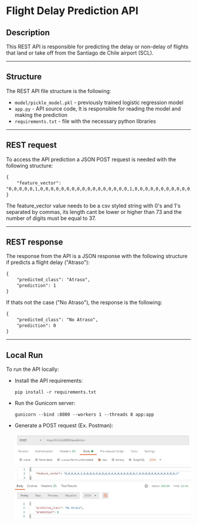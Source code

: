 # Flight Delay Prediction API

## Description

This REST API is responsible for predicting the delay or non-delay of flights that land or take off from the Santiago de Chile airport (SCL).

---

## Structure  

The REST API file structure is the following: 

* `model/pickle_model.pkl` - previously trained logistic regression model
* `app.py` - API source code, It is responsible for reading the model and making the prediction
* `requirements.txt` - file with the necessary python libraries

---

## REST request

To access the API prediction a JSON POST request is needed with the following structure:

```
{
    "feature_vector": "0,0,0,0,0,1,0,0,0,0,0,0,0,0,0,0,0,0,0,0,0,0,0,1,0,0,0,0,0,0,0,0,0,0,0,0,1"
}
```

The feature_vector value needs to be a csv styled string with 0's and 1's separated by commas, its length cant be lower or higher than 73 and the number of digits must be equal to 37.

---
## REST response

The response from the API is a JSON response with the following structure if predicts a flight delay ("Atraso"):

```
{
    "predicted_class": "Atraso",
    "prediction": 1
}
```

If thats not the case ("No Atraso"), the response is the following:

```
{
    "predicted_class": "No Atraso",
    "prediction": 0
}
```

---

## Local Run  

To run the API locally: 

* Install the API requirements:

    ```
    pip install -r requirements.txt
    ```

* Run the Gunicorn server:

    ```
    gunicorn --bind :8080 --workers 1 --threads 8 app:app
    ```

* Generate a POST request (Ex. Postman):

    ![POST request](/media/postman.png)